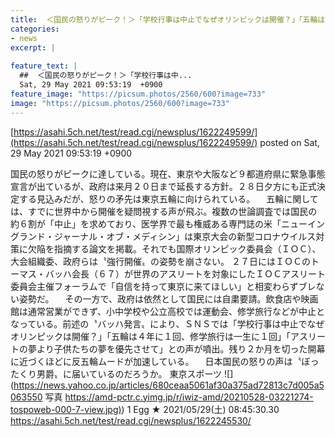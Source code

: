 ```yaml
---
title:  ＜国民の怒りがピーク！＞「学校行事は中止でなぜオリンピックは開催？」「五輪は４年に１回、修学旅行は一生に1回」 ★2  
categories:
- news
excerpt: |
  
feature_text: |
  ##  ＜国民の怒りがピーク！＞「学校行事は中...
  Sat, 29 May 2021 09:53:19  +0900
feature_image: "https://picsum.photos/2560/600?image=733"
image: "https://picsum.photos/2560/600?image=733"
---
```


[https://asahi.5ch.net/test/read.cgi/newsplus/1622249599/](https://asahi.5ch.net/test/read.cgi/newsplus/1622249599/)
posted on Sat, 29 May 2021 09:53:19  +0900

<!--more-->

国民の怒りがピークに達している。現在、東京や大阪など９都道府県に緊急事態宣言が出ているが、政府は来月２０日まで延長する方針。２８日夕方にも正式決定する見込みだが、怒りの矛先は東京五輪に向けられている。 　五輪に関しては、すでに世界中から開催を疑問視する声が飛ぶ。複数の世論調査では国民の約６割が「中止」を求めており、医学界で最も権威ある専門誌の米「ニューイングランド・ジャーナル・オブ・メディシン」は東京大会の新型コロナウイルス対策に欠陥を指摘する論文を掲載。それでも国際オリンピック委員会（ＩＯＣ）、大会組織委、政府らは〝強行開催〟の姿勢を崩さない。 ２７日にはＩＯＣのトーマス・バッハ会長（６７）が世界のアスリートを対象にしたＩＯＣアスリート委員会主催フォーラムで「自信を持って東京に来てほしい」と相変わらずブレない姿勢だ。 　その一方で、政府は依然として国民には自粛要請。飲食店や映画館は通常営業ができず、小中学校や公立高校では運動会、修学旅行などが中止となっている。前述の〝バッハ発言〟により、ＳＮＳでは「学校行事は中止でなぜオリンピックは開催？」「五輪は４年に１回、修学旅行は一生に１回」「アスリートの夢より子供たちの夢を優先させて」との声が噴出。残り２か月を切った開幕に近づくほどに反五輪ムードが加速している。 　日本国民の怒りの声は〝ぼったくり男爵〟に届いているのだろうか。 東京スポーツ ![](https://news.yahoo.co.jp/articles/680ceaa5061af30a375ad72813c7d005a5063550 写真 [https://amd-pctr.c.yimg.jp/r/iwiz-amd/20210528-03221274-tospoweb-000-7-view.jpg)](https://amd-pctr.c.yimg.jp/r/iwiz-amd/20210528-03221274-tospoweb-000-7-view.jpg)) 1 Egg ★ 2021/05/29(土) 08:45:30.30 https://asahi.5ch.net/test/read.cgi/newsplus/1622245530/
